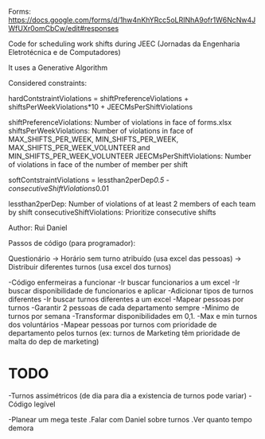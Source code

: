 Forms: https://docs.google.com/forms/d/1hw4nKhYRcc5oLRINhA9ofr1W6NcNw4JWfUXr0omCbCw/edit#responses

Code for scheduling work shifts during JEEC (Jornadas da Engenharia Eletrotécnica e de Computadores)

It uses a Generative Algorithm

Considered constraints:

hardContstraintViolations = shiftPreferenceViolations + shiftsPerWeekViolations*10 + JEECMsPerShiftViolations

shiftPreferenceViolations: Number of violations in face of forms.xlsx
shiftsPerWeekViolations: Number of violations in face of MAX_SHIFTS_PER_WEEK, MIN_SHIFTS_PER_WEEK, 
MAX_SHIFTS_PER_WEEK_VOLUNTEER and MIN_SHIFTS_PER_WEEK_VOLUNTEER
JEECMsPerShiftViolations: Number of violations in face of the number of member per shift

softContstraintViolations = lessthan2perDep*0.5 - consecutiveShiftViolations*0.01

lessthan2perDep: Number of violations of at least 2 members of each team by shift
consecutiveShiftViolations: Prioritize consecutive shifts


Author: Rui Daniel



Passos de código (para programador):

Questionário -> Horário sem turno atribuído (usa excel das pessoas) -> Distribuir diferentes turnos (usa excel dos turnos)

-Código enfermeiras a funcionar
-Ir buscar funcionarios a um excel
-Ir buscar disponibilidade de funcionarios e aplicar
-Adicionar tipos de turnos diferentes 
-Ir buscar turnos diferentes a um excel
-Mapear pessoas por turnos
-Garantir 2 pessoas de cada departamento sempre
-Minimo de turnos por semana
-Transformar disponibilidades em 0,1.
-Max e min turnos dos voluntários
-Mapear pessoas por turnos com prioridade de departamento pelos turnos (ex: turnos de Marketing têm prioridade de malta do dep de marketing)


# TODO

-Turnos assimétricos (de dia para dia a existencia de turnos pode variar)
-Código legível

-Planear um mega teste
.Falar com Daniel sobre turnos
.Ver quanto tempo demora

